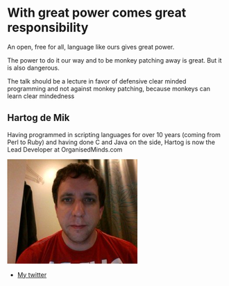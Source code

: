 # With great power comes great responsibility

An open, free for all, language like ours gives great power.

The power to do it our way and to be monkey patching away is great. But it
is also dangerous.

The talk should be a lecture in favor of defensive clear minded programming
and not against monkey patching, because monkeys can learn clear mindedness

## Hartog de Mik

Having programmed in scripting languages for over 10 years (coming from Perl
to Ruby) and having done C and Java on the side, Hartog is now the Lead
Developer at OrganisedMinds.com

![Profile picture](https://github.com/euruko2012/call-for-proposals/raw/master/with-great-power-comes-great-responsibility/profile_picture.jpg)

- [My twitter](https://twitter.com/#!/coffeeaddict_nl)

